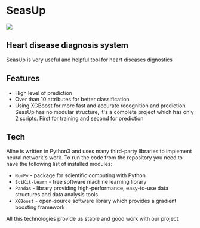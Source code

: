 # SeasUp
![](https://i.imgur.com/mlZBlpH.png)
## Heart disease diagnosis system</h2>
SeasUp is very useful and helpful tool for heart diseases dignostics

## Features
* High level of prediction
* Over than 10 attributes for better classification
* Using XGBoost for more fast and accurate recognition and prediction
SeasUp has no modular structure, it's a complete project which has only 2 scripts. First for training and second for prediction

## Tech
Aline is written in Python3 and uses many third-party libraries to implement neural network's work. To run the code from the repository you need to have the following list of installed modules:
* `NumPy` - package for scientific computing with Python
* `SciKit-Learn` - free software machine learning library
* `Pandas` - library providing high-performance, easy-to-use data structures and data analysis tools
* `XGBoost` - open-source software library which provides a gradient boosting framework

All this technologies provide us stable and good work with our project

